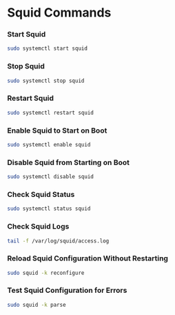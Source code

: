 
# **Squid Commands**

### **Start Squid**
```bash
sudo systemctl start squid
```

### **Stop Squid**
```bash
sudo systemctl stop squid
```

### **Restart Squid**
```bash
sudo systemctl restart squid
```

### **Enable Squid to Start on Boot**
```bash
sudo systemctl enable squid
```

### **Disable Squid from Starting on Boot**
```bash
sudo systemctl disable squid
```

### **Check Squid Status**
```bash
sudo systemctl status squid
```

### **Check Squid Logs**
```bash
tail -f /var/log/squid/access.log
```

### **Reload Squid Configuration Without Restarting**
```bash
sudo squid -k reconfigure
```

### **Test Squid Configuration for Errors**
```bash
sudo squid -k parse
```
